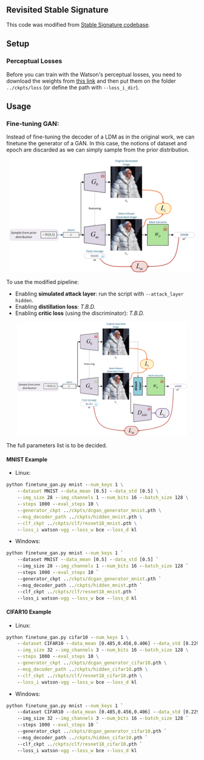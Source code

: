 Revisited Stable Signature
------

This code was modified from
[Stable Signature codebase](https://github.com/facebookresearch/stable_signature).

## Setup

### Perceptual Losses

Before you can train with the Watson's perceptual losses, you need to download the weights from
[this link](https://github.com/SteffenCzolbe/PerceptualSimilarity/tree/master/src/loss/weights)
and then put them on the folder `../ckpts/loss` (or define the path with `--loss_i_dir`).

## Usage

### Fine-tuning GAN:

Instead of fine-tuning the decoder of a LDM as in the original work, we can finetune the generator of a GAN.
In this case, the notions of dataset and epoch are discarded as we can simply sample from the prior distribution.

<p align="center">
<img src="../resources/gan_basic_pipeline.png" height="300"/>
</p>

To use the modified pipeline:
- Enabling **simulated attack layer**: run the script with `--attack_layer hidden`.
- Enabling **distillation loss**: _T.B.D._
- Enabling **critic loss** (using the discriminator): _T.B.D._

<p align="center">
<img src="../resources/gan_pipeline.png" height="300"/>
</p>

The full parameters list is to be decided.

#### MNIST Example

- Linux:
```cmd
python finetune_gan.py mnist --num_keys 1 \
    --dataset MNIST --data_mean [0.5] --data_std [0.5] \
    --img_size 28 --img_channels 1 --num_bits 16 --batch_size 128 \
    --steps 1000 --eval_steps 10 \
    --generator_ckpt ../ckpts/dcgan_generator_mnist.pth \
    --msg_decoder_path ../ckpts/hidden_mnist.pth \
    --clf_ckpt ../ckpts/clf/resnet18_mnist.pth \
    --loss_i watson-vgg --loss_w bce --loss_d kl
```
- Windows:
```cmd
python finetune_gan.py mnist --num_keys 1 `
    --dataset MNIST --data_mean [0.5] --data_std [0.5] `
    --img_size 28 --img_channels 1 --num_bits 16 --batch_size 128 `
    --steps 1000 --eval_steps 10 `
    --generator_ckpt ../ckpts/dcgan_generator_mnist.pth `
    --msg_decoder_path ../ckpts/hidden_mnist.pth `
    --clf_ckpt ../ckpts/clf/resnet18_mnist.pth `
    --loss_i watson-vgg --loss_w bce --loss_d kl
```

#### CIFAR10 Example

- Linux:
```cmd
python finetune_gan.py cifar10 --num_keys 1 \
    --dataset CIFAR10 --data_mean [0.485,0.456,0.406] --data_std [0.229,0.224,0.225] \
    --img_size 32 --img_channels 3 --num_bits 16 --batch_size 128 \
    --steps 1000 --eval_steps 10 \
    --generator_ckpt ../ckpts/dcgan_generator_cifar10.pth \
    --msg_decoder_path ../ckpts/hidden_cifar10.pth \
    --clf_ckpt ../ckpts/clf/resnet18_cifar10.pth \
    --loss_i watson-vgg --loss_w bce --loss_d kl
```
- Windows:
```cmd
python finetune_gan.py mnist --num_keys 1 `
    --dataset CIFAR10 --data_mean [0.485,0.456,0.406] --data_std [0.229,0.224,0.225] `
    --img_size 32 --img_channels 3 --num_bits 16 --batch_size 128 `
    --steps 1000 --eval_steps 10 `
    --generator_ckpt ../ckpts/dcgan_generator_cifar10.pth `
    --msg_decoder_path ../ckpts/hidden_cifar10.pth `
    --clf_ckpt ../ckpts/clf/resnet18_cifar10.pth `
    --loss_i watson-vgg --loss_w bce --loss_d kl
```
